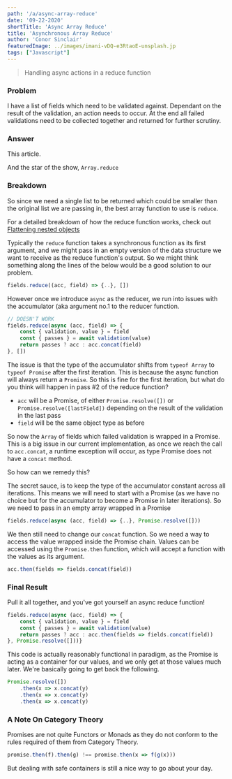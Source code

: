 ```yaml
---
path: '/a/async-array-reduce'
date: '09-22-2020'
shortTitle: 'Async Array Reduce'
title: 'Asynchronous Array Reduce'
author: 'Conor Sinclair'
featuredImage: ../images/imani-vDQ-e3RtaoE-unsplash.jp
tags: ["Javascript"]
---
```


> Handling async actions in a reduce function

### Problem

I have a list of fields which need to be validated against. Dependant on the result of the validation, an action needs to occur. At the end all failed validations need to be collected together and returned for further scrutiny.

### Answer

This article.

And the star of the show, `Array.reduce`

### Breakdown

So since we need a single list to be returned which could be smaller than the original list we are passing in, the best array function to use is `reduce`.

For a detailed breakdown of how the reduce function works, check out [Flattening nested objects](https://blog.irrelevant.ninja/flat-nested-objects)

Typically the `reduce` function takes a synchronous function as its first argument, and we might pass in an empty version of the data structure we want to receive as the reduce function's output. So we might think something along the lines of the below would be a good solution to our problem.

```jsx
fields.reduce((acc, field) => {..}, [])
```

However once we introduce `async` as the reducer, we run into issues with the accumulator (aka argument no.1 to the reducer function.

```jsx
// DOESN'T WORK
fields.reduce(async (acc, field) => {
	const { validation, value } = field
	const { passes } = await validation(value)
	return passes ? acc : acc.concat(field)
}, [])
```

The issue is that the type of the accumulator shifts from `typeof Array` to `typeof Promise` after the first iteration. This is because the async function will always return a `Promise`. So this is fine for the first iteration, but what do you think will happen in pass #2 of the reduce function?

- `acc` will be a Promise, of either `Promise.resolve([])` or `Promise.resolve([lastField])` depending on the result of the validation in the last pass
- `field` will be the same object type as before

So now the `Array` of fields which failed validation is wrapped in a Promise. This is a big issue in our current implementation, as once we reach the call to `acc.concat`, a runtime exception will occur, as type Promise does not have a `concat` method.

So how can we remedy this?

The secret sauce, is to keep the type of the accumulator constant across all iterations. This means we will need to start with a Promise (as we have no choice but for the accumulator to become a Promise in later iterations). So we need to pass in an empty array wrapped in a Promise

```jsx
fields.reduce(async (acc, field) => {..}, Promise.resolve([]))
```

We then still need to change our `concat` function. So we need a way to access the value wrapped inside the Promise chain. Values can be accessed using the `Promise.then` function, which will accept a function with the values as its argument.

```jsx
acc.then(fields => fields.concat(field))
```

### Final Result

Pull it all together, and you've got yourself an async reduce function!

```jsx
fields.reduce(async (acc, field) => {
	const { validation, value } = field
	const { passes } = await validation(value)
	return passes ? acc : acc.then(fields => fields.concat(field))
}, Promise.resolve([]))}
```

This code is actually reasonably functional in paradigm, as the Promise is acting as a container for our values, and we only get at those values much later. We're basically going to get back the following.

```jsx
Promise.resolve([])
	.then(x => x.concat(y)
	.then(x => x.concat(y)
	.then(x => x.concat(y)
```

### A Note On Category Theory

Promises are not quite Functors or Monads as they do not conform to the rules required of them from Category Theory.

```jsx
promise.then(f).then(g) !== promise.then(x => f(g(x)))
```

But dealing with safe containers is still a nice way to go about your day.

